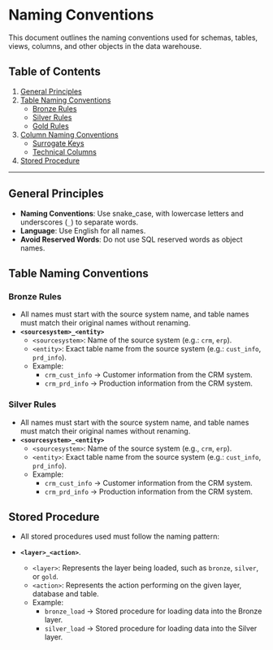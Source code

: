 ﻿# **Naming Conventions**

This document outlines the naming conventions used for schemas, tables, views, columns, and other objects in the data warehouse.

## **Table of Contents**

1. [General Principles](#general-principles)
2. [Table Naming Conventions](#table-naming-conventions)
   - [Bronze Rules](#bronze-rules)
   - [Silver Rules](#silver-rules)
   - [Gold Rules](#gold-rules)
3. [Column Naming Conventions](#column-naming-conventions)
   - [Surrogate Keys](#surrogate-keys)
   - [Technical Columns](#technical-columns)
4. [Stored Procedure](#stored-procedure-naming-conventions)
---

## **General Principles**

- **Naming Conventions**: Use snake_case, with lowercase letters and underscores (`_`) to separate words.
- **Language**: Use English for all names.
- **Avoid Reserved Words**: Do not use SQL reserved words as object names.

## **Table Naming Conventions**

### **Bronze Rules**
- All names must start with the source system name, and table names must match their original names without renaming.
- **`<sourcesystem>_<entity>`**  
  - `<sourcesystem>`: Name of the source system (e.g.: `crm`, `erp`).  
  - `<entity>`: Exact table name from the source system (e.g.: `cust_info`, `prd_info`).
  - Example: 
	- `crm_cust_info` → Customer information from the CRM system.
	- `crm_prd_info` → Production information from the CRM system.

### **Silver Rules**
- All names must start with the source system name, and table names must match their original names without renaming.
- **`<sourcesystem>_<entity>`**  
  - `<sourcesystem>`: Name of the source system (e.g., `crm`, `erp`).  
  - `<entity>`: Exact table name from the source system (e.g.: `cust_info`, `prd_info`).  
  - Example: 
	- `crm_cust_info` → Customer information from the CRM system.
	- `crm_prd_info` → Production information from the CRM system.


## **Stored Procedure**

- All stored procedures used must follow the naming pattern:
- **`<layer>_<action>`**.
  
  - `<layer>`: Represents the layer being loaded, such as `bronze`, `silver`, or `gold`.
  - `<action>`: Represents the action performing on the given layer, database and table.
  - Example: 
    - `bronze_load` → Stored procedure for loading data into the Bronze layer.
    - `silver_load` → Stored procedure for loading data into the Silver layer.